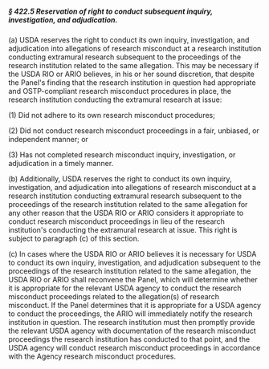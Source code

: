 ##### § 422.5 Reservation of right to conduct subsequent inquiry, investigation, and adjudication. #####

(a) USDA reserves the right to conduct its own inquiry, investigation, and adjudication into allegations of research misconduct at a research institution conducting extramural research subsequent to the proceedings of the research institution related to the same allegation. This may be necessary if the USDA RIO or ARIO believes, in his or her sound discretion, that despite the Panel's finding that the research institution in question had appropriate and OSTP-compliant research misconduct procedures in place, the research institution conducting the extramural research at issue:

(1) Did not adhere to its own research misconduct procedures;

(2) Did not conduct research misconduct proceedings in a fair, unbiased, or independent manner; or

(3) Has not completed research misconduct inquiry, investigation, or adjudication in a timely manner.

(b) Additionally, USDA reserves the right to conduct its own inquiry, investigation, and adjudication into allegations of research misconduct at a research institution conducting extramural research subsequent to the proceedings of the research institution related to the same allegation for any other reason that the USDA RIO or ARIO considers it appropriate to conduct research misconduct proceedings in lieu of the research institution's conducting the extramural research at issue. This right is subject to paragraph (c) of this section.

(c) In cases where the USDA RIO or ARIO believes it is necessary for USDA to conduct its own inquiry, investigation, and adjudication subsequent to the proceedings of the research institution related to the same allegation, the USDA RIO or ARIO shall reconvene the Panel, which will determine whether it is appropriate for the relevant USDA agency to conduct the research misconduct proceedings related to the allegation(s) of research misconduct. If the Panel determines that it is appropriate for a USDA agency to conduct the proceedings, the ARIO will immediately notify the research institution in question. The research institution must then promptly provide the relevant USDA agency with documentation of the research misconduct proceedings the research institution has conducted to that point, and the USDA agency will conduct research misconduct proceedings in accordance with the Agency research misconduct procedures.